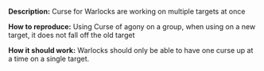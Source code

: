 **Description:**
Curse for Warlocks are working on multiple targets at once

**How to reproduce:**
Using Curse of agony on a group, when using on a new target, it does not fall off the old target

**How it should work:**
Warlocks should only be able to have one curse up at a time on a single target.
